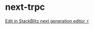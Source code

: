 # next-trpc

[Edit in StackBlitz next generation editor ⚡️](https://stackblitz.com/~/github.com/FacuMartinezVidal/next-trpc)